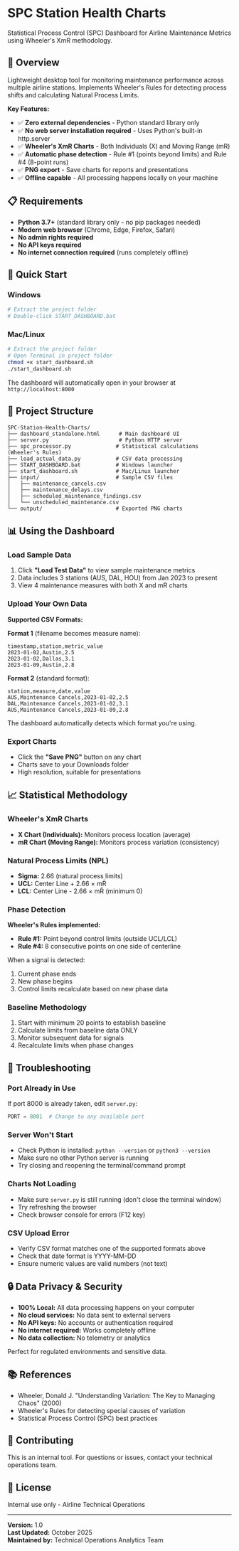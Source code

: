 # SPC Station Health Charts

Statistical Process Control (SPC) Dashboard for Airline Maintenance Metrics using Wheeler's XmR methodology.

## 🎯 Overview

Lightweight desktop tool for monitoring maintenance performance across multiple airline stations. Implements Wheeler's Rules for detecting process shifts and calculating Natural Process Limits.

**Key Features:**
- ✅ **Zero external dependencies** - Python standard library only
- ✅ **No web server installation required** - Uses Python's built-in http.server
- ✅ **Wheeler's XmR Charts** - Both Individuals (X) and Moving Range (mR)
- ✅ **Automatic phase detection** - Rule #1 (points beyond limits) and Rule #4 (8-point runs)
- ✅ **PNG export** - Save charts for reports and presentations
- ✅ **Offline capable** - All processing happens locally on your machine

## 📋 Requirements

- **Python 3.7+** (standard library only - no pip packages needed)
- **Modern web browser** (Chrome, Edge, Firefox, Safari)
- **No admin rights required**
- **No API keys required**
- **No internet connection required** (runs completely offline)

## 🚀 Quick Start

### Windows
```bash
# Extract the project folder
# Double-click START_DASHBOARD.bat
```

### Mac/Linux
```bash
# Extract the project folder
# Open Terminal in project folder
chmod +x start_dashboard.sh
./start_dashboard.sh
```

The dashboard will automatically open in your browser at `http://localhost:8000`

## 📁 Project Structure

```
SPC-Station-Health-Charts/
├── dashboard_standalone.html      # Main dashboard UI
├── server.py                      # Python HTTP server
├── spc_processor.py              # Statistical calculations (Wheeler's Rules)
├── load_actual_data.py           # CSV data processing
├── START_DASHBOARD.bat           # Windows launcher
├── start_dashboard.sh            # Mac/Linux launcher
├── input/                        # Sample CSV files
│   ├── maintenance_cancels.csv
│   ├── maintenance_delays.csv
│   ├── scheduled_maintenance_findings.csv
│   └── unscheduled_maintenance.csv
└── output/                       # Exported PNG charts
```

## 📊 Using the Dashboard

### Load Sample Data
1. Click **"Load Test Data"** to view sample maintenance metrics
2. Data includes 3 stations (AUS, DAL, HOU) from Jan 2023 to present
3. View 4 maintenance measures with both X and mR charts

### Upload Your Own Data

**Supported CSV Formats:**

**Format 1** (filename becomes measure name):
```csv
timestamp,station,metric_value
2023-01-02,Austin,2.5
2023-01-02,Dallas,3.1
2023-01-09,Austin,2.8
```

**Format 2** (standard format):
```csv
station,measure,date,value
AUS,Maintenance Cancels,2023-01-02,2.5
DAL,Maintenance Cancels,2023-01-02,3.1
AUS,Maintenance Cancels,2023-01-09,2.8
```

The dashboard automatically detects which format you're using.

### Export Charts
- Click the **"Save PNG"** button on any chart
- Charts save to your Downloads folder
- High resolution, suitable for presentations

## 📈 Statistical Methodology

### Wheeler's XmR Charts
- **X Chart (Individuals):** Monitors process location (average)
- **mR Chart (Moving Range):** Monitors process variation (consistency)

### Natural Process Limits (NPL)
- **Sigma:** 2.66 (natural process limits)
- **UCL:** Center Line + 2.66 × mR̄
- **LCL:** Center Line - 2.66 × mR̄ (minimum 0)

### Phase Detection
**Wheeler's Rules implemented:**
- **Rule #1:** Point beyond control limits (outside UCL/LCL)
- **Rule #4:** 8 consecutive points on one side of centerline

When a signal is detected:
1. Current phase ends
2. New phase begins
3. Control limits recalculate based on new phase data

### Baseline Methodology
1. Start with minimum 20 points to establish baseline
2. Calculate limits from baseline data ONLY
3. Monitor subsequent data for signals
4. Recalculate limits when phase changes

## 🔧 Troubleshooting

### Port Already in Use
If port 8000 is already taken, edit `server.py`:
```python
PORT = 8001  # Change to any available port
```

### Server Won't Start
- Check Python is installed: `python --version` or `python3 --version`
- Make sure no other Python server is running
- Try closing and reopening the terminal/command prompt

### Charts Not Loading
- Make sure `server.py` is still running (don't close the terminal window)
- Try refreshing the browser
- Check browser console for errors (F12 key)

### CSV Upload Error
- Verify CSV format matches one of the supported formats above
- Check that date format is YYYY-MM-DD
- Ensure numeric values are valid numbers (not text)

## 🔒 Data Privacy & Security

- **100% Local:** All data processing happens on your computer
- **No cloud services:** No data sent to external servers
- **No API keys:** No accounts or authentication required
- **No internet required:** Works completely offline
- **No data collection:** No telemetry or analytics

Perfect for regulated environments and sensitive data.

## 📚 References

- Wheeler, Donald J. "Understanding Variation: The Key to Managing Chaos" (2000)
- Wheeler's Rules for detecting special causes of variation
- Statistical Process Control (SPC) best practices

## 🤝 Contributing

This is an internal tool. For questions or issues, contact your technical operations team.

## 📄 License

Internal use only - Airline Technical Operations

---

**Version:** 1.0  
**Last Updated:** October 2025  
**Maintained by:** Technical Operations Analytics Team
